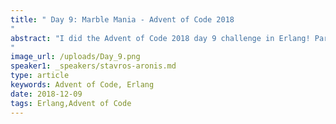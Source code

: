 ```yaml
---
title: " Day 9: Marble Mania - Advent of Code 2018
"
abstract: "I did the Advent of Code 2018 day 9 challenge in Erlang! Parts one and two are as follows:
"
image_url: /uploads/Day_9.png
speaker1: _speakers/stavros-aronis.md
type: article
keywords: Advent of Code, Erlang
date: 2018-12-09
tags: Erlang,Advent of Code
---
```


<!-- I did the Advent of Code 2018&nbsp;<a href="https://adventofcode.com/2018/day/9">day 9 challenge</a>&nbsp;in Erlang! Parts one and two are as follows:

<pre>
<code class="language-erlang">#!/usr/bin/env escript
-mode(native).

%% https://adventofcode.com/2018/day/9

main(Args) -&gt;
  {ok, [N, M]} = io:fread("", "~d ~d"),
  Sol =
    case Args of
      ["2"] -&gt; high_score(N, M * 100);
      _ -&gt; high_score(N, M)
    end,
  io:format("~p~n", [Sol]).

high_score(N, M) -&gt;
  high_score({[0], []}, 1, #{}, N, M).

high_score(_Marbles, Turn, Scores, _N, Last) when Turn &gt; Last -&gt;
  FindWinner =
    fun(K, V, {_, MaxV} = Max) -&gt;
        case V &gt; MaxV of
          true -&gt; {K, V};
          false -&gt; Max
        end
    end,
  {_Winner, HighScore} = maps:fold(FindWinner, {0, 0}, Scores),
  HighScore;
high_score(Marbles, Turn, Scores, N, Last) -&gt;
  case Turn rem 23 =:= 0 of
    false -&gt;
      NewMarbles = add_rotate_2(Turn, Marbles),
      high_score(NewMarbles, Turn + 1, Scores, N, Last);
    true -&gt;
      {H, NewMarbles} = rem_rotate_neg7(Marbles),
      Points = Turn + H,
      Update = fun(V) -&gt; V + Points end,
      Winner = Turn rem N,
      NewScores = maps:update_with(Winner, Update, Points, Scores),
      high_score(NewMarbles, Turn + 1, NewScores, N, Last)
  end.

add_rotate_2(New, {[0], []}) -&gt; {[New, 0], []};
add_rotate_2(New, {Front, Back}) -&gt;
  case Front of
    [H1, H2|T] -&gt;
      {[New|T], [H2, H1|Back]};
    [H1] -&gt;
      [H2|T] = lists:reverse(Back),
      {[New|T], [H2, H1]};
    [] -&gt;
      [H1, H2|T] = lists:reverse(Back),
      {[New|T], [H2, H1]}
  end.

rem_rotate_neg7({Front, Back}) -&gt;
  case Back of
    [HN1, HN2, HN3, HN4, HN5, HN6, HN7|R] -&gt;
      {HN7, {[HN6, HN5, HN4, HN3, HN2, HN1|Front], R}};
    _ -&gt;
      Rev = Back ++ lists:reverse(Front),
      rem_rotate_neg7({[], Rev})
  end.
 </code></pre>

&nbsp; -->
